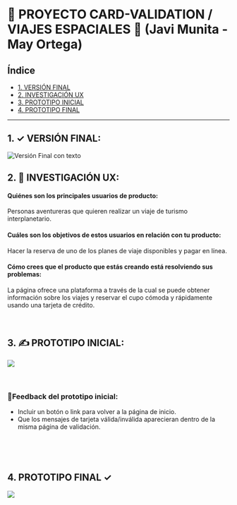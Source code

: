 #   🚀 PROYECTO CARD-VALIDATION / VIAJES ESPACIALES 🚀 (Javi Munita - May Ortega)
## Índice

* [1. VERSIÓN FINAL](#1-VERSIÓN-FINAL)
* [2. INVESTIGACIÓN UX](#2-INVESTIGACIÓN-UX)
* [3. PROTOTIPO INICIAL](#3-PROTOTIPO-INICIAL)
* [4. PROTOTIPO FINAL](#4-PROTOTIPO-FINAL)

***

## 1. ✓ VERSIÓN FINAL:

![Versión Final con texto](https://user-images.githubusercontent.com/95220695/146765536-242d2ddb-79a9-4dd4-98fb-d8b4c651de3b.png)




## 2. 👀 INVESTIGACIÓN UX:

#### Quiénes son los principales usuarios de producto:
Personas aventureras que quieren realizar un viaje de turismo interplanetario.

#### Cuáles son los objetivos de estos usuarios en relación con tu producto:
Hacer la reserva de uno de los planes de viaje disponibles y pagar en línea.

#### Cómo crees que el producto que estás creando está resolviendo sus problemas:
La página ofrece una plataforma a través de la cual se puede obtener información sobre los viajes y reservar el cupo cómoda y rápidamente usando una tarjeta de crédito.
<br>
<br>
<br>

## 3. ✍ PROTOTIPO INICIAL:


<a href="url"><img src="https://user-images.githubusercontent.com/91227867/146610363-8cd249a4-b191-496d-af10-b3af407cc188.png" align="center"></a>
<br>
<br>
<br>

###  💞Feedback del prototipo inicial: 
- Incluir un botón o link para volver a la página de inicio. 
- Que los mensajes de tarjeta válida/inválida aparecieran dentro de la misma página de validación.
<br>
<br>
<br>


## 4. PROTOTIPO FINAL ✓

<a href="url"><img src="https://user-images.githubusercontent.com/91227867/146610408-22c4f27c-6849-43ee-b5e9-95480459daeb.png" align="center"></a>
<br>
<br>
<br>

